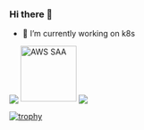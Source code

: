 ### Hi there 👋

- 🔭 I’m currently working on k8s

<span>
  <img align="center" src="https://github-readme-stats.vercel.app/api?username=mrvivektiwari&count_private=true&show_icons=true" />
</span>
<a href="https://www.credly.com/badges/b118258c-2f14-4bd6-a444-e4285a1b7d9f/public_url"><img src="https://drive.google.com/thumbnail?id=1mujnoFAIrMNkrhMp8aUnbc8xBDJmvr7v" alt="AWS SAA" style="width:100px;height:100px;"></a>
<span>
  <img align="center" src="https://github-readme-stats.vercel.app/api/top-langs/?username=mrvivektiwari&theme=&layout=compact" />
</span>

[![trophy](https://github-profile-trophy.vercel.app/?username=mrvivektiwari)](https://github.com/ryo-ma/github-profile-trophy)
